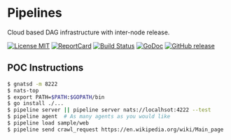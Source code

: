 # Pipelines
Cloud based DAG infrastructure with inter-node release.

[![License MIT](https://img.shields.io/npm/l/express.svg)](http://opensource.org/licenses/MIT)
[![ReportCard](http://goreportcard.com/badge/bign8/pipelines)](http://goreportcard.com/report/bign8/pipelines)
[![Build Status](https://travis-ci.org/bign8/pipelines.svg?branch=master)](https://travis-ci.org/bign8/pipelines)
[![GoDoc](http://godoc.org/github.com/bign8/pipelines?status.png)](http://godoc.org/github.com/bign8/pipelines)
[![GitHub release](http://img.shields.io/github/release/bign8/pipelines.svg)](https://github.com/bign8/pipelines/releases)


## POC Instructions

```sh
$ gnatsd -m 8222
$ nats-top
$ export PATH=$PATH:$GOPATH/bin
$ go install ./...
$ pipeline server || pipeline server nats://localhsot:4222 --test
$ pipeline agent  # As many agents as you would like
$ pipeline load sample/web
$ pipeline send crawl_request https://en.wikipedia.org/wiki/Main_page
```
